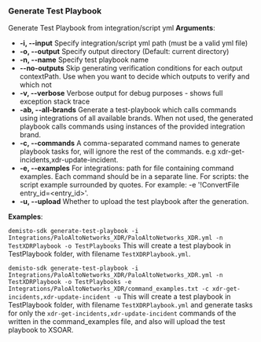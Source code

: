 ### Generate Test Playbook

Generate Test Playbook from integration/script yml
**Arguments**:
* **-i, --input**
   Specify integration/script yml path (must be a valid yml file)
* **-o, --output**
   Specify output directory (Default: current directory)
* **-n, --name**
   Specify test playbook name
* **--no-outputs**
   Skip generating verification conditions for each output contextPath. Use when you want to decide which outputs to verify and which not
* **-v, --verbose**
   Verbose output for debug purposes - shows full exception stack trace
* **-ab, --all-brands**
   Generate a test-playbook which calls commands using integrations of all available brands.
   When not used, the generated playbook calls commands using instances of the provided integration brand.
* **-c, --commands**
   A comma-separated command names to generate playbook tasks for, will ignore the rest of the commands. e.g xdr-get-incidents,xdr-update-incident.
* **-e, --examples**
   For integrations: path for file containing command examples. Each command should be in a separate line.
   For scripts: the script example surrounded by quotes. For example: -e '!ConvertFile entry_id=<entry_id>'.
* **-u, --upload**
   Whether to upload the test playbook after the generation.

**Examples**:

`demisto-sdk generate-test-playbook -i Integrations/PaloAltoNetworks_XDR/PaloAltoNetworks_XDR.yml -n TestXDRPlaybook -o TestPlaybooks`
This will create a test playbook in TestPlaybook folder, with filename `TestXDRPlaybook.yml`.

`demisto-sdk generate-test-playbook -i Integrations/PaloAltoNetworks_XDR/PaloAltoNetworks_XDR.yml -n TestXDRPlaybook -o TestPlaybooks -e Integrations/PaloAltoNetworks_XDR/command_examples.txt -c xdr-get-incidents,xdr-update-incident -u`
This will create a test playbook in TestPlaybook folder, with filename `TestXDRPlaybook.yml` and generate tasks for only the `xdr-get-incidents,xdr-update-incident` commands of the written in the command_examples file, and also will upload the test playbook to XSOAR.
